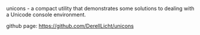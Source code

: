 unicons - a compact utility that demonstrates some solutions to dealing with 
          a Unicode console environment.

github page: https://github.com/DerellLicht/unicons
